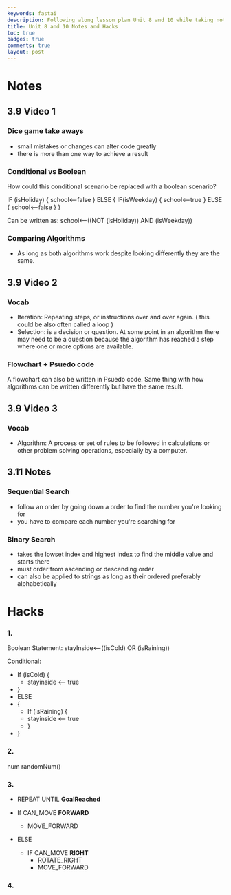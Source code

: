 ```yaml
---
keywords: fastai
description: Following along lesson plan Unit 8 and 10 while taking notes and doing the Hacks.
title: Unit 8 and 10 Notes and Hacks
toc: true 
badges: true
comments: true
layout: post
---
```


# Notes

## 3.9 Video 1

### Dice game take aways

- small mistakes or changes can alter code greatly
- there is more than one way to achieve a result

### Conditional vs Boolean

How could this conditional scenario be replaced with a boolean scenario?

IF (isHoliday)
{
school⟵false
}
ELSE
{
IF(isWeekday)
{
school⟵true
}
ELSE
{
school⟵false
}
}

Can be written as: school⟵((NOT (isHoliday)) AND (isWeekday))

### Comparing Algorithms

- As long as both algorithms work despite looking differently they are the same.


## 3.9 Video 2

### Vocab

- Iteration: Repeating steps, or instructions over and over again. ( this could be also often called a loop )
- Selection: is a decision or question. At some point in an algorithm there may need to be a question because the algorithm has reached a step where one or more options are available.

### Flowchart + Psuedo code

A flowchart can also be written in Psuedo code. Same thing with how algorithms can be written differently but have the same result.

## 3.9 Video 3

### Vocab

- Algorithm: A process or set of rules to be followed in calculations or other problem solving operations, especially by a computer.

## 3.11 Notes

### Sequential Search

- follow an order by going down a order to find the number you're looking for 
- you have to compare each number you're searching for

### Binary Search

- takes the lowset index and highest index to find the middle value and starts there
- must order from ascending or descending order 
- can also be applied to strings as long as their ordered preferably alphabetically

# Hacks

### 1.

Boolean Statement: stayInside⟵((isCold) OR (isRaining))

Conditional:

- If (isCold) {
    - stayinside ⟵ true
- }
- ELSE
- {
    - If (isRaining) {
    - stayinside ⟵ true
    - }
- }

### 2. 

num 
randomNum()

### 3.

- REPEAT UNTIL **GoalReached**

- If CAN_MOVE **FORWARD**
    - MOVE_FORWARD
- ELSE
    - IF CAN_MOVE **RIGHT**
        -  ROTATE_RIGHT
        - MOVE_FORWARD

### 4. 


